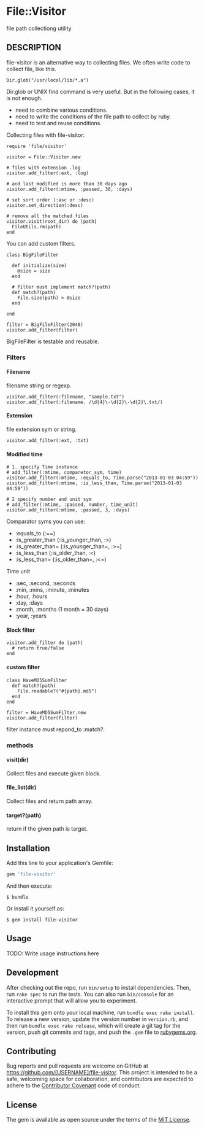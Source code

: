 # File::Visitor

file path collectiong utility

## DESCRIPTION

file-visitor is an alternative way to collecting files.
We often write code to collect file, like this.

    Dir.glob("/usr/local/lib/*.a")

Dir.glob or UNIX find command is very useful.
But in the following cases, it is not enough. 

* need to combine various conditions. 
* need to write the conditions of the file path to collect by ruby. 
* need to test and reuse conditions. 

Collecting files with file-visitor:

    require 'file/visitor'
    
    visitor = File::Visitor.new
      
    # files with extension .log
    visitor.add_filter(:ext, :log)
    
    # and last modified is more than 30 days ago
    visitor.add_filter(:mtime, :passed, 30, :days)

    # set sort order (:asc or :desc)
    visitor.set_direction(:desc) 

    # remove all the matched files
    visitor.visit(root_dir) do |path|
      FileUtils.rm(path)
    end

You can add custom filters.

    class BigFileFilter
     
      def initialize(size)
        @size = size
      end
    
      # filter must implement match?(path)
      def match?(path)
        File.size(path) > @size
      end
    
    end
     
    filter = BigFileFilter(2048)
    visitor.add_filter(filter)

BigFileFilter is testable and reusable.

### Filters

#### Filename

filename string or regexp.

    visitor.add_filter(:filename, "sample.txt")
    visitor.add_filter(:filename. /\d{4}\-\d{2}\-\d{2}\.txt/)

#### Extension

file extension sym or string.

    visitor.add_filter(:ext, :txt)

#### Modified time

    # 1. specify Time instance
    # add_filter(:mtime, comparetor_sym, time)
    visitor.add_filter(:mtime, :equals_to, Time.parse("2013-01-03 04:59"))
    visitor.add_filter(:mtime, :is_less_than, Time.parse("2013-01-03 04:59"))
    
    # 2 specify number and unit sym
    # add_filter(:mtime, :passed, number, time_unit)
    visitor.add_filter(:mtime, :passed, 3, :days)

Comparator syms you can use:

* :equals_to (:==)
* :is_greater_than (:is_younger_than, :>)
* :is_greater_than= (:is_younger_than=, :>=)
* :is_less_than (:is_older_than, :<)
* :is_less_than= (:is_older_than=, :<=)

Time unit

* :sec, :second, :seconds
* :min, :mins, :minute, :minutes
* :hour, :hours
* :day, :days
* :month, :months (1 month = 30 days)
* :year, :years

#### Block filter

    visitor.add_filter do |path|
      # return true/false
    end

#### custom filter

    class HaveMD5SumFilter
      def match?(path)
        File.readable?("#{path}.md5")
      end
    end
  
    filter = HaveMD5SumFilter.new
    visitor.add_filter(filter)

filter instance must repond_to :match?.

### methods

#### visit(dir)

Collect files and execute given block.

#### file_list(dir)

Collect files and return path array.

#### target?(path)

return if the given path is target.


## Installation

Add this line to your application's Gemfile:

```ruby
gem 'file-visitor'
```

And then execute:

    $ bundle

Or install it yourself as:

    $ gem install file-visitor

## Usage

TODO: Write usage instructions here

## Development

After checking out the repo, run `bin/setup` to install dependencies. Then, run `rake spec` to run the tests. You can also run `bin/console` for an interactive prompt that will allow you to experiment.

To install this gem onto your local machine, run `bundle exec rake install`. To release a new version, update the version number in `version.rb`, and then run `bundle exec rake release`, which will create a git tag for the version, push git commits and tags, and push the `.gem` file to [rubygems.org](https://rubygems.org).

## Contributing

Bug reports and pull requests are welcome on GitHub at https://github.com/[USERNAME]/file-visitor. This project is intended to be a safe, welcoming space for collaboration, and contributors are expected to adhere to the [Contributor Covenant](http://contributor-covenant.org) code of conduct.


## License

The gem is available as open source under the terms of the [MIT License](http://opensource.org/licenses/MIT).

